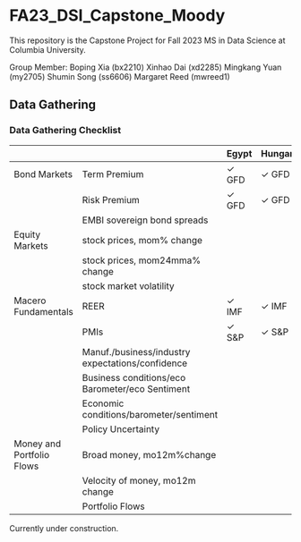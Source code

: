# FA23_DSI_Capstone_Moody

This repository is the Capstone Project for Fall 2023 MS in Data Science at Columbia University.

Group Member:
Boping Xia (bx2210)
Xinhao Dai (xd2285)
Mingkang Yuan (my2705)
Shumin Song (ss6606)
Margaret Reed (mwreed1)

## Data Gathering
### Data Gathering Checklist


|                           |                                                  | Egypt     | Hungary   | Nigeria | Poland | Romania |
|---------------------------|--------------------------------------------------|-----------|-----------|---------|--------|---------|
| Bond Markets              | Term Premium                                     |✓ GFD      | ✓ GFD     | Not Found|✓ GFD   | ✓ GFD   |
|                           | Risk Premium                                     |✓ GFD      | ✓ GFD     | ✓ GFD   |Not Found| ✓ GFD   |
|                           | EMBI sovereign bond spreads                      |           |           |         |        |         |
| Equity Markets            | stock prices, mom% change                        |           |           |         |        |         |
|                           | stock prices, mom24mma% change                   |           |           |         |        |         |
|                           | stock market volatility                          |           |           |         |        |         |
| Macero Fundamentals       | REER                                             |✓ IMF      |✓ IMF      |✓ IMF   |✓ IMF     |    ✓ IMF      |
|                           | PMIs                                             |✓ S&P     | ✓ S&P    |  ✓ S&P  |✓ S&P   |Not Found|
|                           | Manuf./business/industry expectations/confidence |           |           |         |        |         |
|                           | Business conditions/eco Barometer/eco Sentiment  |           |           |         |        |         |
|                           | Economic conditions/barometer/sentiment          |           |           |         |        |         |
|                           | Policy Uncertainty                               |           |           |         |        |         |
| Money and Portfolio Flows | Broad money, mo12m%change                        |           |           |         |        |         |
|                           | Velocity of money, mo12m change                  |           |           |         |        |         |
|                           | Portfolio Flows                                  |           |           |         |        |         |




Currently under construction.
